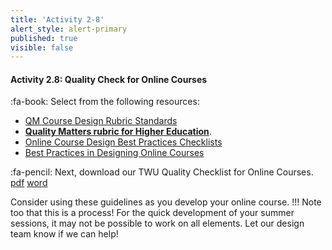 ```yaml
---
title: 'Activity 2-8'
alert_style: alert-primary
published: true
visible: false
---
```


#### Activity 2.8: Quality Check for Online Courses

:fa-book: Select from the following resources:
- [QM Course Design Rubric Standards](https://www.qualitymatters.org/qa-resources/rubric-standards/higher-ed-rubric)
- **[Quality Matters rubric for Higher Education](https://www.qualitymatters.org/sites/default/files/PDFs/StandardsfromtheQMHigherEducationRubric.pdf)**.
- [Online Course Design Best Practices Checklists](https://www.kent.edu/sites/default/files/file/Design%20and%20Development%20checklist.pdf)
- [Best Practices in Designing Online Courses](http://lpc1.clpccd.cc.ca.us/lpc/blackboard/best_practices/)

:fa-pencil: Next, download our TWU Quality Checklist for Online Courses. [pdf](Checklist-for-TWU-Quality-Online-Courses.pdf) [word](Checklist-for-TWU-Quality-Online-Courses.docx)

Consider using these guidelines as you develop your online course.
!!! Note too that this is a process!  For the quick development of your summer sessions, it may not be possible to work on all elements.  Let our design team know if we can help!
